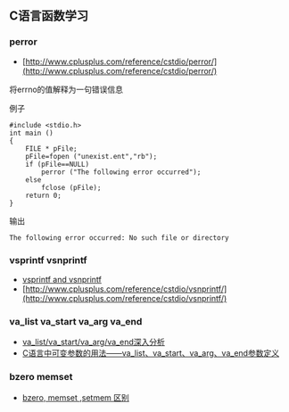 ## C语言函数学习

### perror

- [http://www.cplusplus.com/reference/cstdio/perror/](http://www.cplusplus.com/reference/cstdio/perror/)

将errno的值解释为一句错误信息

例子

```
#include <stdio.h>
int main ()
{
    FILE * pFile;
    pFile=fopen ("unexist.ent","rb");
    if (pFile==NULL)
        perror ("The following error occurred");
    else
        fclose (pFile);
    return 0;
}
```

输出

```
The following error occurred: No such file or directory
```

### vsprintf vsnprintf

- [vsprintf and vsnprintf](http://blog.csdn.net/nichael99/article/details/23994365)
- [http://www.cplusplus.com/reference/cstdio/vsnprintf/](http://www.cplusplus.com/reference/cstdio/vsnprintf/)

### va_list va_start va_arg va_end

- [va_list/va_start/va_arg/va_end深入分析](http://www.cnblogs.com/justinzhang/archive/2011/09/29/2195969.html)
- [ C语言中可变参数的用法——va_list、va_start、va_arg、va_end参数定义](http://blog.csdn.net/edonlii/article/details/8497704)

### bzero memset

- [bzero, memset ,setmem 区别](http://blog.csdn.net/joeblackzqq/article/details/8257877)

